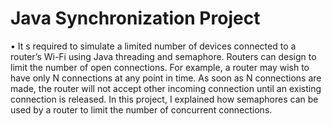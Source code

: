 # Java Synchronization Project
 •	It s required to simulate a limited number of devices connected to a router’s Wi-Fi using Java threading and semaphore. Routers can design to limit the number of open connections. For example, a router may wish to have only N connections at any point in time. As soon as N connections are made, the router will not accept other incoming connection until an existing connection is released. In this project, I explained how semaphores can be used by a router to limit the number of concurrent connections.
